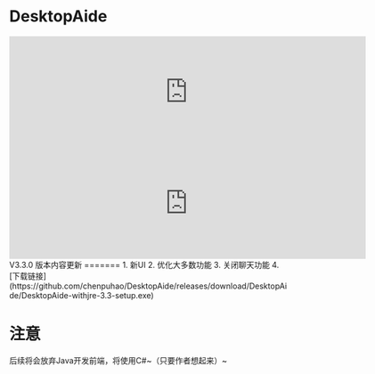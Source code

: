  DesktopAide
=====
<iframe 
src="https://afdian.net/leaflet?slug={1}" 
width="640" scrolling="no" 
height="200" 
frameborder="0">
</iframe>
<iframe 
src="https://afdian.net/leaflet?slug={desktopaide}" 
width="640" 
scrolling="no" 
height="200" 
frameborder="0">
</iframe>
V3.3.0 版本内容更新
=======
1. 新UI
2. 优化大多数功能
3. 关闭聊天功能
4. [下载链接](https://github.com/chenpuhao/DesktopAide/releases/download/DesktopAide/DesktopAide-withjre-3.3-setup.exe)

注意
====
后续将会放弃Java开发前端，将使用C#~（只要作者想起来）~
